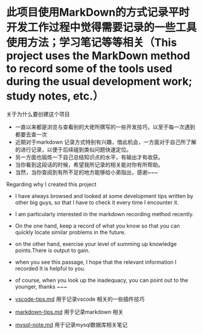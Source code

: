 <!--
 * @Autor: jiexingh
 * @Date: 2020-03-25 23:11:20
 * @LastEditors: jiexingh
 * @LastEditTime: 2020-03-26 00:28:12
 -->

# 此项目使用MarkDown的方式记录平时开发工作过程中觉得需要记录的一些工具使用方法；学习笔记等等相关（This project uses the MarkDown method to record some of the tools used during the usual development work; study notes, etc.）

关于为什么要创建这个项目

+ 一直以来都是浏览与查看别的大佬所撰写的一些开发技巧，以至于每一次遇到都要去查一次  
+ 近期对于markdown 记录方式特别有兴趣，借此机会，一方面对于自己所了解的进行记录，以便于后续碰到类似问题快速定位。
+ 另一方面也锻炼一下自己总结知识点的水平，有输出才有收获。
+ 当你看到这段话的时候，希望我所记录的相关能对你有所帮助。
+ 当然，当你查阅到有所不足的地方能够给小弟指出，感谢~~~  

Regarding why I created this project

+ I have always browsed and looked at some development tips written by other big guys, so that I have to check it every time I encounter it.  
+ I am particularly interested in the markdown recording method recently.
+ On the one hand, keep a record of what you know so that you can quickly locate similar problems in the future.
+ on the other hand, exercise your level of summing up knowledge points.There is output to gain.
+ when you see this passage, I hope that the relevant information I recorded It is helpful to you.
+ of course, when you look up the inadequacy, you can point out to the younger, thanks ~~~

+ [vscode-tips.md](https://github.com/jiexingh/markdown-toolTips/blob/master/vscode-tips.md) 用于记录vscode 相关的一些插件技巧
+ [markdown-tips.md](https://github.com/jiexingh/markdown-toolTips/blob/master/markdown-tips.md) 用于记录markdown 相关
+ [mysql-note.md](https://github.com/jiexingh/markdown-toolTips/blob/dev/mysql-note.md) 用于记录mysql数据库相关笔记
  